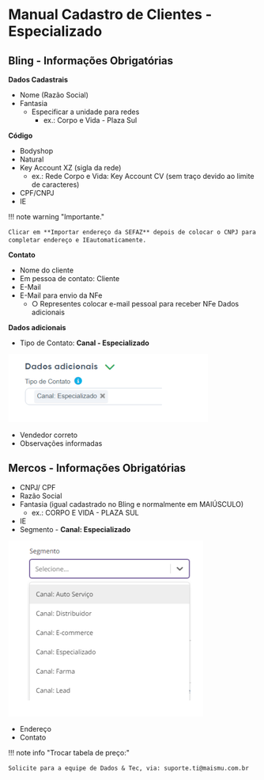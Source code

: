 # Manual Cadastro de Clientes - Especializado

## Bling - Informações Obrigatórias

**Dados Cadastrais**

- Nome (Razão Social)
- Fantasia
    - Especificar a unidade para redes
        - ex.: Corpo e Vida - Plaza Sul

**Código**

- Bodyshop
- Natural
- Key Account XZ (sigla da rede)
    - ex.: Rede Corpo e Vida: Key Account CV (sem traço devido ao limite de caracteres)
- CPF/CNPJ
- IE

!!! note warning "Importante."

    Clicar em **Importar endereço da SEFAZ** depois de colocar o CNPJ para completar endereço e IEautomaticamente.

**Contato**

- Nome do cliente
- Em pessoa de contato: Cliente
- E-Mail
- E-Mail para envio da NFe
    - ○ Representes colocar e-mail pessoal para receber NFe Dados adicionais

**Dados adicionais**

- Tipo de Contato: **Canal - Especializado**

![especializado1](/assets/images/especializado1.png#center)

- Vendedor correto
- Observações informadas

## Mercos - Informações Obrigatórias

- CNPJ/ CPF
- Razão Social
- Fantasia (igual cadastrado no Bling e normalmente em MAIÚSCULO)
    - ex.: CORPO E VIDA - PLAZA SUL
- IE
- Segmento - **Canal: Especializado**

![especializado2](/assets/images/especializado2.png#center)

- Endereço
- Contato

!!! note info "Trocar tabela de preço:"

    Solicite para a equipe de Dados & Tec, via: suporte.ti@maismu.com.br